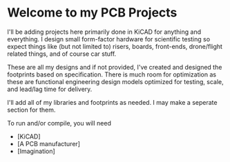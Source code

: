 # Welcome to my PCB Projects

I'll be adding projects here primarily done in KiCAD for anything and everything. I design small form-factor
hardware for scientific testing so expect things like (but not limited to) risers, boards, front-ends, drone/flight
related things, and of course car stuff.

These are all my designs and if not provided, I've created and designed the footprints based on specification.
There is much room for optimization as these are functional engineering design models optimized for testing, scale, 
and lead/lag time for delivery.

I'll add all of my libraries and footprints as needed. I may make a seperate section for them.

To run and/or compile, you will need
* [KiCAD]
* [A PCB manufacturer]
* [Imagination]
